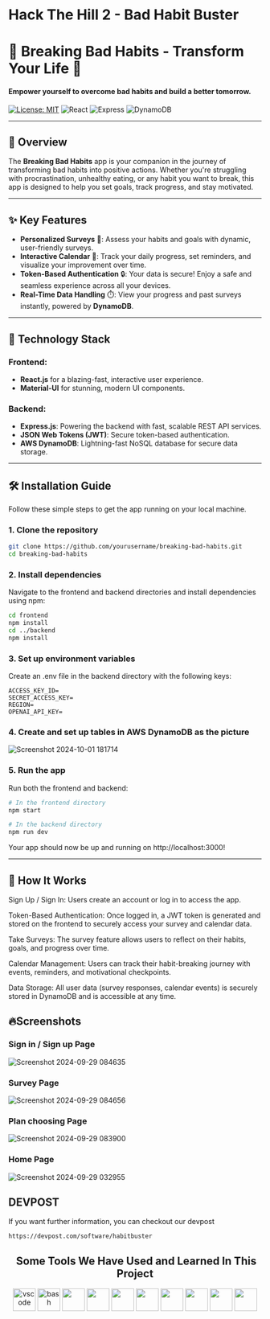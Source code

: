 # Hack The Hill 2 - Bad Habit Buster

# 🚀 Breaking Bad Habits - Transform Your Life 🌟


#### **Empower yourself to overcome bad habits and build a better tomorrow.**

[![License: MIT](https://img.shields.io/badge/License-MIT-green.svg)](LICENSE)
![React](https://img.shields.io/badge/Frontend-React-blue)
![Express](https://img.shields.io/badge/Backend-Express.js-green)
![DynamoDB](https://img.shields.io/badge/Database-DynamoDB-orange)

---

## 🎯 **Overview**
The **Breaking Bad Habits** app is your companion in the journey of transforming bad habits into positive actions. Whether you're struggling with procrastination, unhealthy eating, or any habit you want to break, this app is designed to help you set goals, track progress, and stay motivated.

---

## ✨ **Key Features**
- **Personalized Surveys** 📝: Assess your habits and goals with dynamic, user-friendly surveys.
- **Interactive Calendar** 📅: Track your daily progress, set reminders, and visualize your improvement over time.
- **Token-Based Authentication** 🔒: Your data is secure! Enjoy a safe and seamless experience across all your devices.
- **Real-Time Data Handling** ⏱️: View your progress and past surveys instantly, powered by **DynamoDB**.

---

## 🚀 **Technology Stack**
### Frontend:
- **React.js** for a blazing-fast, interactive user experience.
- **Material-UI** for stunning, modern UI components.

### Backend:
- **Express.js**: Powering the backend with fast, scalable REST API services.
- **JSON Web Tokens (JWT)**: Secure token-based authentication.
- **AWS DynamoDB**: Lightning-fast NoSQL database for secure data storage.


---

## 🛠️ **Installation Guide**
Follow these simple steps to get the app running on your local machine.

### **1. Clone the repository**
```bash
git clone https://github.com/yourusername/breaking-bad-habits.git
cd breaking-bad-habits
```

### **2. Install dependencies**
Navigate to the frontend and backend directories and install dependencies using npm:
```bash
cd frontend
npm install
cd ../backend
npm install
```

### **3. Set up environment variables**
Create an .env file in the backend directory with the following keys:
```
ACCESS_KEY_ID=
SECRET_ACCESS_KEY=
REGION=
OPENAI_API_KEY=
```

### **4. Create and set up tables in AWS DynamoDB as the picture**
![Screenshot 2024-10-01 181714](https://github.com/user-attachments/assets/993e70c6-d752-41e7-a9f1-4e0ff21f9faa)

### **5. Run the app**
Run both the frontend and backend:
```bash
# In the frontend directory
npm start

# In the backend directory
npm run dev
```
Your app should now be up and running on http://localhost:3000!

---

## 🧠 **How It Works**

Sign Up / Sign In: Users create an account or log in to access the app.

Token-Based Authentication: Once logged in, a JWT token is generated and stored on the frontend to securely access your survey and calendar data.

Take Surveys: The survey feature allows users to reflect on their habits, goals, and progress over time.

Calendar Management: Users can track their habit-breaking journey with events, reminders, and motivational checkpoints.

Data Storage: All user data (survey responses, calendar events) is securely stored in DynamoDB and is accessible at any time.


## 🔥**Screenshots**

### Sign in / Sign up Page
![Screenshot 2024-09-29 084635](https://github.com/user-attachments/assets/d67aeee3-e7aa-4bf5-965c-f4b655c60f99)

### Survey Page
![Screenshot 2024-09-29 084656](https://github.com/user-attachments/assets/81b566ba-5cf8-4acd-981a-7e0f22a1f522)

### Plan choosing Page
![Screenshot 2024-09-29 083900](https://github.com/user-attachments/assets/b6ffee36-fd19-4b7a-9888-889de88ec54d)

### Home Page
![Screenshot 2024-09-29 032955](https://github.com/user-attachments/assets/2d1c454f-daf6-49d9-b8f8-2763ed15006f)


## DEVPOST

If you want further information, you can checkout our devpost

```
https://devpost.com/software/habitbuster
```

<h2 align="center"> &nbsp;Some Tools We Have Used and Learned In This Project</h2>
<p align="center">
<img src="https://cdn.jsdelivr.net/gh/devicons/devicon/icons/vscode/vscode-original.svg" alt="vscode" width="45" height="45"/>
<img src="https://cdn.jsdelivr.net/gh/devicons/devicon/icons/bash/bash-original.svg" alt="bash" width="45" height="45"/>
<img src="https://cdn.jsdelivr.net/gh/devicons/devicon@latest/icons/express/express-original.svg" width="45" height="45"/>
<img src="https://cdn.jsdelivr.net/gh/devicons/devicon@latest/icons/javascript/javascript-original.svg" width="45" height="45"/>
<img src="https://cdn.jsdelivr.net/gh/devicons/devicon@latest/icons/html5/html5-original.svg" width="45" height="45"/>
<img src="https://cdn.jsdelivr.net/gh/devicons/devicon@latest/icons/css3/css3-original.svg" width="45" height="45"/>
<img src="https://cdn.jsdelivr.net/gh/devicons/devicon@latest/icons/react/react-original.svg" width="45" height="45"/>
<img src="https://cdn.jsdelivr.net/gh/devicons/devicon@latest/icons/nodejs/nodejs-plain-wordmark.svg" width="45" height="45"/>
<img src="https://cdn.jsdelivr.net/gh/devicons/devicon@latest/icons/git/git-plain-wordmark.svg" width="45" height="45"/>
<img src="https://cdn.jsdelivr.net/gh/devicons/devicon@latest/icons/dynamodb/dynamodb-original.svg" width="45" height="45" />

